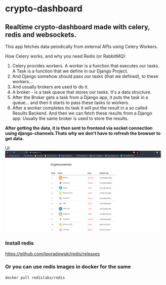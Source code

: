 # crypto-dashboard
## Realtime crypto-dashboard made with celery, redis and websockets.
This app fetches data peiodically from external APIs using Celery Workers.

How Celery works, and why you need Redis (or RabbitMQ):

1. Celery provides workers. A worker is a function that executes our tasks. A Task is a function that we define in our Django Project.
2. And Django somehow should pass our tasks (that we defined), to these workers... 
3. And usually brokers are used to do it.
4. A broker - is a task queue that stores our tasks. It's a data structure.
5. After the Broker gets a task from a Django app, it puts the task in a queue... and then it starts to pass these tasks to workers.
6. After a worker completes its task it will put the result in a so called Results Backend. And then we can fetch these results from a Django app. Usually the same broker is used to store the results.

<b>After getting the data, it is then sent to frontend via socket connection using django-channels.Thats why we don't have to refresh the browser to get data.</b>

UI
<img src="https://raw.githubusercontent.com/Sitispeaks/crypto-dashboard/master/dashboard.png?token=AOLGMVCMSDKPYYAVCM5QQ3DBCUOPW" alt="My cool logo" width="auto"/>


### Install redis
https://github.com/tporadowski/redis/releases

### Or you can use redis images in docker for the same
 ```docker pull redislabs/redis```
